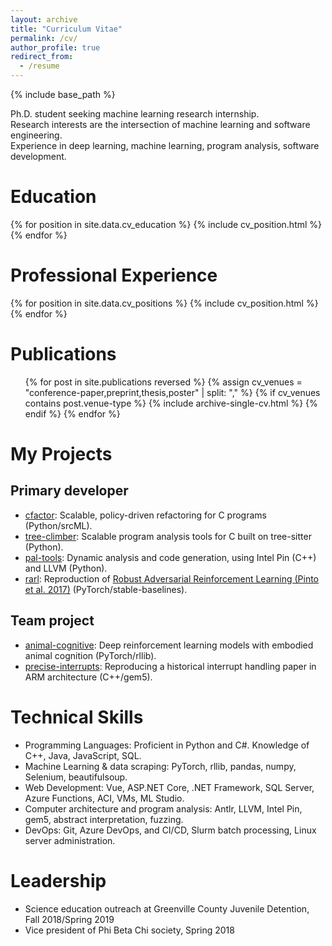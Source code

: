 ```yaml
---
layout: archive
title: "Curriculum Vitae"
permalink: /cv/
author_profile: true
redirect_from:
  - /resume
---
```


{% include base_path %}

Ph.D. student seeking machine learning research internship.
<br>
Research interests are the intersection of machine learning and software engineering.
<br>
Experience in deep learning, machine learning, program analysis, software development.


# Education
{% for position in site.data.cv_education %}
  {% include cv_position.html %}
{% endfor %}


# Professional Experience
{% for position in site.data.cv_positions %}
  {% include cv_position.html %}
{% endfor %}


# Publications
<ul>
{% for post in site.publications reversed %}
  {% assign cv_venues = "conference-paper,preprint,thesis,poster" | split: "," %}
  {% if cv_venues contains post.venue-type %}
    {% include archive-single-cv.html %}
  {% endif %}
{% endfor %}
</ul>


# My Projects

## Primary developer
* [cfactor](https://github.com/bstee615/cfactor): Scalable, policy-driven refactoring for C programs (Python/srcML).
* [tree-climber](https://github.com/bstee615/tree-climber): Scalable program analysis tools for C built on tree-sitter (Python).
* [pal-tools](https://github.com/bstee615/pal-tools): Dynamic analysis and code generation, using Intel Pin (C++) and LLVM (Python).
* [rarl](https://github.com/bstee615/rarl): Reproduction of <a href="https://doi.org/10.48550/arXiv.1703.02702">Robust Adversarial Reinforcement Learning (Pinto et al. 2017)</a> (PyTorch/stable-baselines).

## Team project
* [animal-cognitive](https://github.com/animal-cognitive/AnimalAI-Olympics/tree/feature/whole-cache-agent): Deep reinforcement learning models with embodied animal cognition (PyTorch/rllib).
* [precise-interrupts](https://github.com/isu-cpre581-pangolin/gem5/tree/sleepy): Reproducing a historical interrupt handling paper in ARM architecture (C++/gem5).


# Technical Skills
* Programming Languages: Proficient in Python and C#. Knowledge of C++, Java, JavaScript, SQL.
* Machine Learning & data scraping: PyTorch, rllib, pandas, numpy, Selenium, beautifulsoup.
* Web Development: Vue, ASP.NET Core, .NET Framework, SQL Server, Azure Functions, ACI, VMs, ML Studio.
* Computer architecture and program analysis: Antlr, LLVM, Intel Pin, gem5, abstract interpretation, fuzzing.
* DevOps: Git, Azure DevOps, and CI/CD, Slurm batch processing, Linux server administration.


# Leadership
* Science education outreach at Greenville County Juvenile Detention, Fall 2018/Spring 2019
* Vice president of Phi Beta Chi society, Spring 2018
